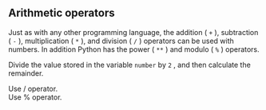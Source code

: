 <h2>Arithmetic operators</h2><p>Just as with any other programming language, the addition ( <code>+</code> ), subtraction ( <code>-</code> ), multiplication ( <code>*</code> ), and division ( <code>/</code> ) operators can be used with numbers. In addition Python has the power ( <code>**</code> ) and modulo ( <code>%</code> ) operators.</p><p>Divide the value stored in the variable <code>number</code> by <code>2</code> , and then calculate the remainder.</p><div class="hint">Use / operator.</div>
<div class="hint">Use % operator.</div>

